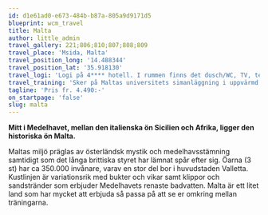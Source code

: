 ```yaml
---
id: d1e61ad0-e673-484b-b87a-805a9d9171d5
blueprint: wcm_travel
title: Malta
author: little_admin
travel_gallery: 221;806;810;807;808;809
travel_place: 'Msida, Malta'
travel_position_long: '14.488344'
travel_position_lat: '35.918130'
travel_logi: 'Logi på 4**** hotell. I rummen finns det dusch/WC, TV, telefon, minibar och hårtork. Safety-box finns mot extra kostnad. På hotellet har ni tillgång till utomhuspool. Måltider serveras som buffé. Fri Wi-Fi i de allmänna utrymmena.'
travel_training: 'Sker på Maltas universitets simanläggning i uppvärmd 50-meters utomhusbassäng. Möjlighet till träning mellan kl. 06.00–16.00. Det finns även en 25-meters bassäng på området. Gym finns att tillgå mot kostnad.'
tagline: 'Pris fr. 4.490:-'
on_startpage: 'false'
slug: malta
---
```

<p><strong>Mitt i Medelhavet, mellan den italienska ön Sicilien och Afrika, ligger den historiska ön Malta.</strong></p>
<p>Maltas miljö präglas av österländsk mystik och medelhavsstämning samtidigt som det långa brittiska styret har lämnat spår efter sig. Öarna (3 st) har ca 350.000 invånare, varav en stor del bor i huvudstaden Valletta. Kustlinjen är variationsrik med bukter och vikar samt klippor och sandstränder som erbjuder Medelhavets renaste badvatten. Malta är ett litet land som har mycket att erbjuda så passa på att se er omkring mellan träningarna.</p>

